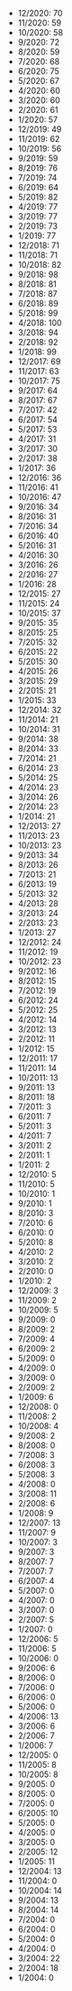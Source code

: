 *  12/2020: 70
*  11/2020: 59
*  10/2020: 58
*  9/2020: 72
*  8/2020: 59
*  7/2020: 68
*  6/2020: 75
*  5/2020: 67
*  4/2020: 60
*  3/2020: 60
*  2/2020: 61
*  1/2020: 57
*  12/2019: 49
*  11/2019: 62
*  10/2019: 56
*  9/2019: 59
*  8/2019: 76
*  7/2019: 74
*  6/2019: 64
*  5/2019: 82
*  4/2019: 77
*  3/2019: 77
*  2/2019: 73
*  1/2019: 77
*  12/2018: 71
*  11/2018: 71
*  10/2018: 82
*  9/2018: 98
*  8/2018: 81
*  7/2018: 87
*  6/2018: 89
*  5/2018: 99
*  4/2018: 100
*  3/2018: 94
*  2/2018: 92
*  1/2018: 99
*  12/2017: 69
*  11/2017: 63
*  10/2017: 75
*  9/2017: 64
*  8/2017: 67
*  7/2017: 42
*  6/2017: 54
*  5/2017: 53
*  4/2017: 31
*  3/2017: 30
*  2/2017: 38
*  1/2017: 36
*  12/2016: 36
*  11/2016: 41
*  10/2016: 47
*  9/2016: 34
*  8/2016: 31
*  7/2016: 34
*  6/2016: 40
*  5/2016: 31
*  4/2016: 30
*  3/2016: 26
*  2/2016: 27
*  1/2016: 28
*  12/2015: 27
*  11/2015: 24
*  10/2015: 37
*  9/2015: 35
*  8/2015: 25
*  7/2015: 32
*  6/2015: 22
*  5/2015: 30
*  4/2015: 26
*  3/2015: 29
*  2/2015: 21
*  1/2015: 33
*  12/2014: 32
*  11/2014: 21
*  10/2014: 31
*  9/2014: 38
*  8/2014: 33
*  7/2014: 21
*  6/2014: 23
*  5/2014: 25
*  4/2014: 23
*  3/2014: 26
*  2/2014: 23
*  1/2014: 21
*  12/2013: 27
*  11/2013: 23
*  10/2013: 23
*  9/2013: 34
*  8/2013: 26
*  7/2013: 21
*  6/2013: 19
*  5/2013: 32
*  4/2013: 28
*  3/2013: 24
*  2/2013: 23
*  1/2013: 27
*  12/2012: 24
*  11/2012: 19
*  10/2012: 23
*  9/2012: 16
*  8/2012: 15
*  7/2012: 19
*  6/2012: 24
*  5/2012: 25
*  4/2012: 14
*  3/2012: 13
*  2/2012: 11
*  1/2012: 15
*  12/2011: 17
*  11/2011: 14
*  10/2011: 13
*  9/2011: 13
*  8/2011: 18
*  7/2011: 3
*  6/2011: 7
*  5/2011: 3
*  4/2011: 7
*  3/2011: 2
*  2/2011: 1
*  1/2011: 2
*  12/2010: 5
*  11/2010: 5
*  10/2010: 1
*  9/2010: 1
*  8/2010: 3
*  7/2010: 6
*  6/2010: 0
*  5/2010: 8
*  4/2010: 2
*  3/2010: 2
*  2/2010: 0
*  1/2010: 2
*  12/2009: 3
*  11/2009: 2
*  10/2009: 5
*  9/2009: 0
*  8/2009: 2
*  7/2009: 4
*  6/2009: 2
*  5/2009: 0
*  4/2009: 0
*  3/2009: 0
*  2/2009: 2
*  1/2009: 6
*  12/2008: 0
*  11/2008: 2
*  10/2008: 4
*  9/2008: 2
*  8/2008: 0
*  7/2008: 3
*  6/2008: 3
*  5/2008: 3
*  4/2008: 0
*  3/2008: 11
*  2/2008: 6
*  1/2008: 9
*  12/2007: 13
*  11/2007: 9
*  10/2007: 3
*  9/2007: 3
*  8/2007: 7
*  7/2007: 7
*  6/2007: 4
*  5/2007: 0
*  4/2007: 0
*  3/2007: 0
*  2/2007: 5
*  1/2007: 0
*  12/2006: 5
*  11/2006: 5
*  10/2006: 0
*  9/2006: 6
*  8/2006: 0
*  7/2006: 0
*  6/2006: 0
*  5/2006: 0
*  4/2006: 13
*  3/2006: 6
*  2/2006: 7
*  1/2006: 7
*  12/2005: 0
*  11/2005: 8
*  10/2005: 8
*  9/2005: 0
*  8/2005: 0
*  7/2005: 0
*  6/2005: 10
*  5/2005: 0
*  4/2005: 0
*  3/2005: 0
*  2/2005: 12
*  1/2005: 11
*  12/2004: 13
*  11/2004: 0
*  10/2004: 14
*  9/2004: 13
*  8/2004: 14
*  7/2004: 0
*  6/2004: 0
*  5/2004: 0
*  4/2004: 0
*  3/2004: 22
*  2/2004: 18
*  1/2004: 0